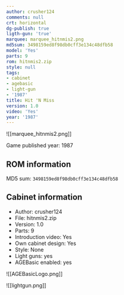 ```yaml
---
author: crusher124
comments: null
crt: horizontal
dg-publish: true
ligth-gun: 'true'
marquee: marquee_hitnmis2.png
md5sum: 3498159ed8f98db0cff3e134c48dfb58
model: 'Yes'
parts: 9
rom: hitnmis2.zip
style: null
tags:
- cabinet
- agebasic
- light-gun
- '1987'
title: Hit 'N Miss
version: 1.0
video: 'Yes'
year: '1987'
---
```


![[marquee_hitnmis2.png]]

Game published year: 1987

## ROM information

MD5 sum: `3498159ed8f98db0cff3e134c48dfb58` 

## Cabinet information

- Author: crusher124
- File: hitnmis2.zip
- Version: 1.0
- Parts: 9
- Introduction video: Yes
- Own cabinet design: Yes
- Style: None
- Light guns: yes
- AGEBasic enabled: yes

![[AGEBasicLogo.png]]
 
![[lightgun.png]]
 

